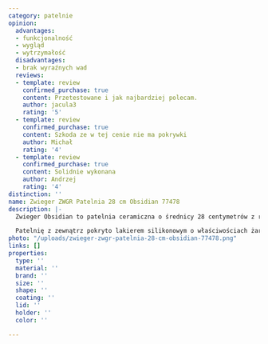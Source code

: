 ```yaml
---
category: patelnie
opinion:
  advantages:
  - funkcjonalność
  - wygląd
  - wytrzymałość
  disadvantages:
  - brak wyraźnych wad
  reviews:
  - template: review
    confirmed_purchase: true
    content: Przetestowane i jak najbardziej polecam.
    author: jacula3
    rating: '5'
  - template: review
    confirmed_purchase: true
    content: Szkoda ze w tej cenie nie ma pokrywki
    author: Michał
    rating: '4'
  - template: review
    confirmed_purchase: true
    content: Solidnie wykonana
    author: Andrzej
    rating: '4'
distinction: ''
name: Zwieger ZWGR Patelnia 28 cm Obsidian 77478
description: |-
  Zwieger Obsidian to patelnia ceramiczna o średnicy 28 centymetrów z rączką Soft Touch. Została wykonana z aluminium, będącego doskonałym przewodnikiem i akumulatorem ciepła. Wewnętrzną część naczynia pokrywa trzywarstwowa powłoka nieprzywierająca Greblon C3+ firmy WEILBURGER.

  Patelnię z zewnątrz pokryto lakierem silikonowym o właściwościach żaroodpornych. Dzięki temu przez długi czas można cieszyć się jej estetycznym wyglądem. Powłoka zastosowana wewnątrz patelni sprawia, że produkt jest wytrzymały i odporny na zarysowania. Jednocześnie umożliwia ona łatwe i szybkie smażenie bez użycia tłuszczu lub przy jego minimalnym wykorzystaniu. Naczynie można stosować na wszystkich rodzajach kuchenek, włącznie z płytą indukcyjną, która dzięki pełnemu przewodzeniu magnetycznemu znacznie lepiej wykorzystuje zużywaną energię. Maksymalna temperatura, jaką może osiągnąć naczynie podczas pracy, wynosi 220°C.
photo: "/uploads/zwieger-zwgr-patelnia-28-cm-obsidian-77478.png"
links: []
properties:
  type: ''
  material: ''
  brand: ''
  size: ''
  shape: ''
  coating: ''
  lid: ''
  holder: ''
  color: ''

---
```

